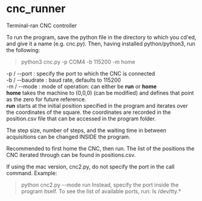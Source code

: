 # cnc_runner
Terminal-ran CNC controller

To run the program, save the python file in the directory to which you cd'ed, and give it a name (e.g. cnc.py). Then, having installed python/python3, run the following:

> python3 cnc.py -p COM4 -b 115200 -m home

-p / --port : specify the port to which the CNC is connected <br />
-b / --baudrate : baud rate, defaults to 115200 <br />
-m / --mode : mode of operation: can either be **run** or **home** <br />
    **home** takes the machine to (0,0,0) (can be modified) and defines that point as the zero for future reference. <br />
    **run** starts at the initial position specified in the program and iterates over the coordinates of the square. the coordinates are recorded in the position.csv file that can be accessed in the program folder. <br />

The step size, number of steps, and the waiting time in between acquisitions can be changed INSIDE the program.

Recommended to first home the CNC, then run. The list of the positions the CNC iterated through can be found in positions.csv. 


If using the mac version, cnc2.py, do not specify the port in the call command. Example:
> python cnc2.py --mode run
Instead, specify the port inside the program itself. To see the list of available ports, run:
> ls /dev/tty.*




